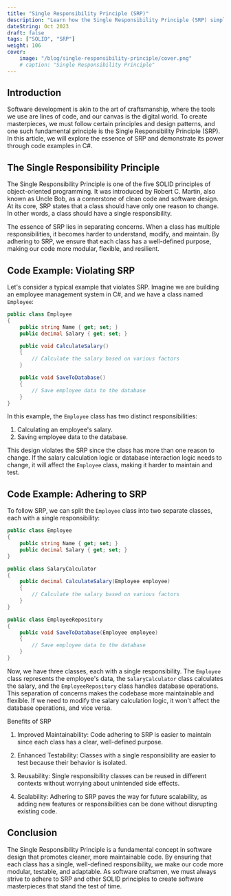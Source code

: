```yaml
---
title: "Single Responsibility Principle (SRP)"
description: "Learn how the Single Responsibility Principle (SRP) simplifies code by guiding each class to have a single, well-defined responsibility"
dateString: Oct 2023
draft: false
tags: ["SOLID", "SRP"]
weight: 106
cover:
    image: "/blog/single-responsibility-principle/cover.png"
    # caption: "Single Responsibility Principle"
---
```


## Introduction

Software development is akin to the art of craftsmanship, where the tools we use are lines of code, and our canvas is the digital world. To create masterpieces, we must follow certain principles and design patterns, and one such fundamental principle is the Single Responsibility Principle (SRP). In this article, we will explore the essence of SRP and demonstrate its power through code examples in C#.

## The Single Responsibility Principle

The Single Responsibility Principle is one of the five SOLID principles of object-oriented programming. It was introduced by Robert C. Martin, also known as Uncle Bob, as a cornerstone of clean code and software design. At its core, SRP states that a class should have only one reason to change. In other words, a class should have a single responsibility.

The essence of SRP lies in separating concerns. When a class has multiple responsibilities, it becomes harder to understand, modify, and maintain. By adhering to SRP, we ensure that each class has a well-defined purpose, making our code more modular, flexible, and resilient.

## Code Example: Violating SRP

Let's consider a typical example that violates SRP. Imagine we are building an employee management system in C#, and we have a class named `Employee`:

```csharp
public class Employee
{
    public string Name { get; set; }
    public decimal Salary { get; set; }

    public void CalculateSalary()
    {
        // Calculate the salary based on various factors
    }

    public void SaveToDatabase()
    {
        // Save employee data to the database
    }
}
```

In this example, the `Employee` class has two distinct responsibilities:

1. Calculating an employee's salary.
2. Saving employee data to the database.

This design violates the SRP since the class has more than one reason to change. If the salary calculation logic or database interaction logic needs to change, it will affect the `Employee` class, making it harder to maintain and test.

## Code Example: Adhering to SRP

To follow SRP, we can split the `Employee` class into two separate classes, each with a single responsibility:

```csharp
public class Employee
{
    public string Name { get; set; }
    public decimal Salary { get; set; }
}

public class SalaryCalculator
{
    public decimal CalculateSalary(Employee employee)
    {
        // Calculate the salary based on various factors
    }
}

public class EmployeeRepository
{
    public void SaveToDatabase(Employee employee)
    {
        // Save employee data to the database
    }
}
```

Now, we have three classes, each with a single responsibility. The `Employee` class represents the employee's data, the `SalaryCalculator` class calculates the salary, and the `EmployeeRepository` class handles database operations. This separation of concerns makes the codebase more maintainable and flexible. If we need to modify the salary calculation logic, it won't affect the database operations, and vice versa.

Benefits of SRP

1. Improved Maintainability: Code adhering to SRP is easier to maintain since each class has a clear, well-defined purpose.

2. Enhanced Testability: Classes with a single responsibility are easier to test because their behavior is isolated.

3. Reusability: Single responsibility classes can be reused in different contexts without worrying about unintended side effects.

4. Scalability: Adhering to SRP paves the way for future scalability, as adding new features or responsibilities can be done without disrupting existing code.

## Conclusion

The Single Responsibility Principle is a fundamental concept in software design that promotes cleaner, more maintainable code. By ensuring that each class has a single, well-defined responsibility, we make our code more modular, testable, and adaptable. As software craftsmen, we must always strive to adhere to SRP and other SOLID principles to create software masterpieces that stand the test of time.
